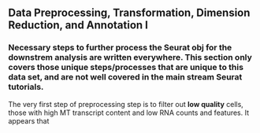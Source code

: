 ## Data Preprocessing, Transformation, Dimension Reduction, and Annotation I
### Necessary steps to further process the Seurat obj for the downstrem analysis are written everywhere.  This section only covers those unique steps/processes that are unique to this data set, and are not well covered in the main stream Seurat tutorials.  

The very first step of preprocessing step is to filter out **low quality** cells, those with high MT transcript content and low RNA counts and features.  It appears that 
